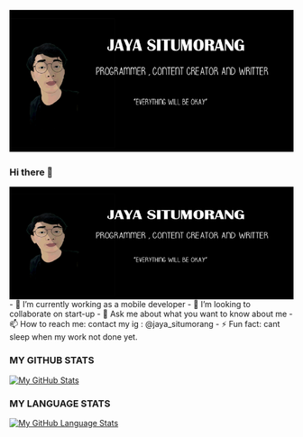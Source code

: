 ![alt text](https://github.com/jayasitumorang/jayasitumorang/blob/main/jayasitumorang.jpg?raw=true)
### Hi there 👋
<img align="left" width="600" height="200" src="https://github.com/jayasitumorang/jayasitumorang/blob/main/jayasitumorang.jpg?raw=true">
- 🔭 I’m currently working as a mobile developer 
- 👯 I’m looking to collaborate on start-up 
- 💬 Ask me about what you want to know about me
- 📫 How to reach me: contact my ig : @jaya_situmorang
- ⚡ Fun fact: cant sleep when my work not done yet.

### MY GITHUB STATS 
[![My GitHub Stats](https://github-readme-stats.vercel.app/api/?username=jayasitumorang&count_private=true&theme=tokyonight&showicons=true)]()
<br>
### MY LANGUAGE STATS 
[![My GitHub Language Stats](https://github-readme-stats.vercel.app/api/top-langs/?username=jayasitumorang&langs_count=5&theme=tokyonight)]()
